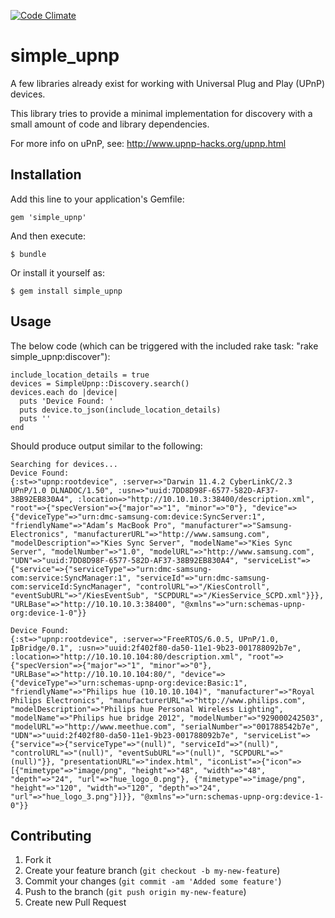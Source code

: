 [![Code Climate](https://codeclimate.com/badge.png)](https://codeclimate.com/github/denniskuczynski/simple_upnp)

# simple_upnp

A few libraries already exist for working with Universal Plug and Play (UPnP) devices.

This library tries to provide a minimal implementation for discovery with a small amount of code and library dependencies.

For more info on uPnP, see:
http://www.upnp-hacks.org/upnp.html

## Installation

Add this line to your application's Gemfile:

    gem 'simple_upnp'

And then execute:

    $ bundle

Or install it yourself as:

    $ gem install simple_upnp

## Usage

The below code (which can be triggered with the included rake task: "rake simple_upnp:discover"):
```
include_location_details = true
devices = SimpleUpnp::Discovery.search()
devices.each do |device|
  puts 'Device Found: '
  puts device.to_json(include_location_details)
  puts ''
end
```

Should produce output similar to the following:
```
Searching for devices...
Device Found: 
{:st=>"upnp:rootdevice", :server=>"Darwin 11.4.2 CyberLinkC/2.3 UPnP/1.0 DLNADOC/1.50", :usn=>"uuid:7DD8D98F-6577-582D-AF37-38B92EB830A4", :location=>"http://10.10.10.3:38400/description.xml", "root"=>{"specVersion"=>{"major"=>"1", "minor"=>"0"}, "device"=>{"deviceType"=>"urn:dmc-samsung-com:device:SyncServer:1", "friendlyName"=>"Adam’s MacBook Pro", "manufacturer"=>"Samsung-Electronics", "manufacturerURL"=>"http://www.samsung.com", "modelDescription"=>"Kies Sync Server", "modelName"=>"Kies Sync Server", "modelNumber"=>"1.0", "modelURL"=>"http://www.samsung.com", "UDN"=>"uuid:7DD8D98F-6577-582D-AF37-38B92EB830A4", "serviceList"=>{"service"=>{"serviceType"=>"urn:dmc-samsung-com:service:SyncManager:1", "serviceId"=>"urn:dmc-samsung-com:serviceId:SyncManager", "controlURL"=>"/KiesControll", "eventSubURL"=>"/KiesEventSub", "SCPDURL"=>"/KiesService_SCPD.xml"}}}, "URLBase"=>"http://10.10.10.3:38400", "@xmlns"=>"urn:schemas-upnp-org:device-1-0"}}

Device Found: 
{:st=>"upnp:rootdevice", :server=>"FreeRTOS/6.0.5, UPnP/1.0, IpBridge/0.1", :usn=>"uuid:2f402f80-da50-11e1-9b23-001788092b7e", :location=>"http://10.10.10.104:80/description.xml", "root"=>{"specVersion"=>{"major"=>"1", "minor"=>"0"}, "URLBase"=>"http://10.10.10.104:80/", "device"=>{"deviceType"=>"urn:schemas-upnp-org:device:Basic:1", "friendlyName"=>"Philips hue (10.10.10.104)", "manufacturer"=>"Royal Philips Electronics", "manufacturerURL"=>"http://www.philips.com", "modelDescription"=>"Philips hue Personal Wireless Lighting", "modelName"=>"Philips hue bridge 2012", "modelNumber"=>"929000242503", "modelURL"=>"http://www.meethue.com", "serialNumber"=>"001788542b7e", "UDN"=>"uuid:2f402f80-da50-11e1-9b23-001788092b7e", "serviceList"=>{"service"=>{"serviceType"=>"(null)", "serviceId"=>"(null)", "controlURL"=>"(null)", "eventSubURL"=>"(null)", "SCPDURL"=>"(null)"}}, "presentationURL"=>"index.html", "iconList"=>{"icon"=>[{"mimetype"=>"image/png", "height"=>"48", "width"=>"48", "depth"=>"24", "url"=>"hue_logo_0.png"}, {"mimetype"=>"image/png", "height"=>"120", "width"=>"120", "depth"=>"24", "url"=>"hue_logo_3.png"}]}}, "@xmlns"=>"urn:schemas-upnp-org:device-1-0"}}
```

## Contributing

1. Fork it
2. Create your feature branch (`git checkout -b my-new-feature`)
3. Commit your changes (`git commit -am 'Added some feature'`)
4. Push to the branch (`git push origin my-new-feature`)
5. Create new Pull Request
